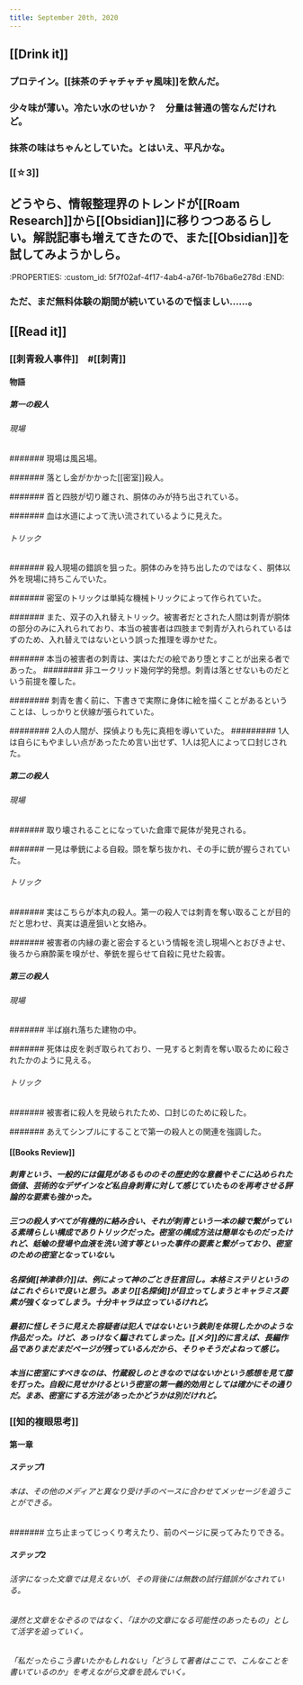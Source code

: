 ```yaml
---
title: September 20th, 2020
---
```


## [[Drink it]]
### プロテイン。[[抹茶のチャチャチャ風味]]を飲んだ。

### 少々味が薄い。冷たい水のせいか？　分量は普通の筈なんだけれど。

### 抹茶の味はちゃんとしていた。とはいえ、平凡かな。

### [[☆3]]

## どうやら、情報整理界のトレンドが[[Roam Research]]から[[Obsidian]]に移りつつあるらしい。解説記事も増えてきたので、また[[Obsidian]]を試してみようかしら。
:PROPERTIES:
:custom_id: 5f7f02af-4f17-4ab4-a76f-1b76ba6e278d
:END:
### ただ、まだ無料体験の期間が続いているので悩ましい……。

## [[Read it]]
### [[刺青殺人事件]]　#[[刺青]]
#### 

#### 物語
##### 第一の殺人
###### 現場
####### 現場は風呂場。

####### 落とし金がかかった[[密室]]殺人。

####### 首と四肢が切り離され、胴体のみが持ち出されている。

####### 血は水道によって洗い流されているように見えた。

###### トリック
####### 殺人現場の錯誤を狙った。胴体のみを持ち出したのではなく、胴体以外を現場に持ちこんでいた。

####### 密室のトリックは単純な機械トリックによって作られていた。

####### また、双子の入れ替えトリック。被害者だとされた人間は刺青が胴体の部分のみに入れられており、本当の被害者は四肢まで刺青が入れられているはずのため、入れ替えではないという誤った推理を導かせた。

####### 本当の被害者の刺青は、実はただの絵であり堕とすことが出来る者であった。
######## 非ユークリッド幾何学的発想。刺青は落とせないものだという前提を覆した。

######## 刺青を書く前に、下書きで実際に身体に絵を描くことがあるということは、しっかりと伏線が張られていた。

######## 2人の人間が、探偵よりも先に真相を導いていた。
######### 1人は自らにもやましい点があったため言い出せず、1人は犯人によって口封じされた。

##### 第二の殺人
###### 現場
####### 取り壊されることになっていた倉庫で屍体が発見される。

####### 一見は拳銃による自殺。頭を撃ち抜かれ、その手に銃が握らされていた。

###### トリック
####### 実はこちらが本丸の殺人。第一の殺人では刺青を奪い取ることが目的だと思わせ、真実は遺産狙いと女絡み。

####### 被害者の内縁の妻と密会するという情報を流し現場へとおびきよせ、後ろから麻酔薬を嗅がせ、拳銃を握らせて自殺に見せた殺害。

##### 第三の殺人
###### 現場
####### 半ば崩れ落ちた建物の中。

####### 死体は皮を剥ぎ取られており、一見すると刺青を奪い取るために殺されたかのように見える。

###### トリック
####### 被害者に殺人を見破られたため、口封じのために殺した。

####### あえてシンプルにすることで第一の殺人との関連を強調した。

#### [[Books Review]]
##### 刺青という、一般的には偏見があるもののその歴史的な意義やそこに込められた価値、芸術的なデザインなど私自身刺青に対して感じていたものを再考させる評論的な要素も強かった。

##### 三つの殺人すべてが有機的に絡み合い、それが刺青という一本の線で繋がっている素晴らしい構成でありトリックだった。密室の構成方法は簡単なものだったけれど、蛞蝓の登場や血液を洗い流す等といった事件の要素と繋がっており、密室のための密室となっていない。

##### 名探偵[[神津恭介]]は、例によって神のごとき狂言回し。本格ミステリというのはこれぐらいで良いと思う。あまり[[名探偵]]が目立ってしまうとキャラミス要素が強くなってしまう。十分キャラは立っているけれど。

##### 最初に怪しそうに見えた容疑者は犯人ではないという鉄則を体現したかのような作品だった。けど、あっけなく騙されてしまった。[[メタ]]的に言えば、長編作品でありまだまだページが残っているんだから、そりゃそうだよねって感じ。

##### 本当に密室にすべきなのは、竹蔵殺しのときなのではないかという感想を見て膝を打った。自殺に見せかけるという密室の第一義的効用としては確かにその通りだ。まあ、密室にする方法があったかどうかは別だけれど。

##### 

### [[知的複眼思考]]
#### 第一章
##### ステップ1
###### 本は、その他のメディアと異なり受け手のペースに合わせてメッセージを追うことができる。
####### 立ち止まってじっくり考えたり、前のページに戻ってみたりできる。

##### ステップ2
###### 活字になった文章では見えないが、その背後には無数の試行錯誤がなされている。

###### 漫然と文章をなぞるのではなく、「ほかの文章になる可能性のあったもの」として活字を追っていく。

###### 「私だったらこう書いたかもしれない」「どうして著者はここで、こんなことを書いているのか」を考えながら文章を読んでいく。
